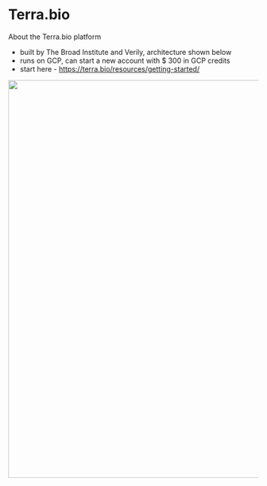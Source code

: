 # Terra.bio

About the Terra.bio platform 
- built by The Broad Institute and Verily, architecture shown below
- runs on GCP, can start a new account with $ 300 in GCP credits
- start here - https://terra.bio/resources/getting-started/

<img src="https://github.com/lynnlangit/TeamTeri/blob/master/Images/Terra-arch.png" width=800>
